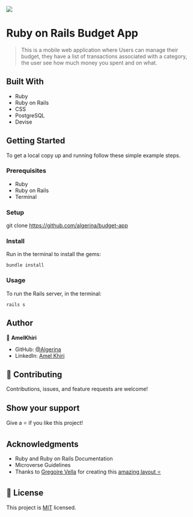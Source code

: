 ![](https://img.shields.io/badge/Microverse-blueviolet)

# Ruby on Rails Budget App

> This is a mobile web application where Users can manage their budget, they have a list of transactions associated with a category, the user see how much money you spent and on what.

## Built With

- Ruby
- Ruby on Rails
- CSS
- PostgreSQL
- Devise


## Getting Started

To get a local copy up and running follow these simple example steps.

### Prerequisites

- Ruby
- Ruby on Rails 
- Terminal

### Setup

git clone https://github.com/algerina/budget-app

### Install

Run in the terminal to install the gems:

`bundle install`

### Usage

To run the Rails server, in the terminal: 

`rails s`

## Author

👤 **AmelKhiri**

- GitHub: [@Algerina](https://github.com/Algerina)
- LinkedIn: [Amel Khiri](https://linkedin.com/in/amel-khiri-qahwadji-37a550135)


## 🤝 Contributing

Contributions, issues, and feature requests are welcome!


## Show your support

Give a ⭐️ if you like this project!

## Acknowledgments

- Ruby and Ruby on Rails Documentation
- Microverse Guidelines
- Thanks to [Gregoire Vella](https://www.behance.net/gregoirevella) for creating this [amazing layout ⭐️](https://www.behance.net/gallery/19759151/Snapscan-iOs-design-and-branding?tracking_source=)

## 📝 License

This project is [MIT](./MIT.md) licensed.
